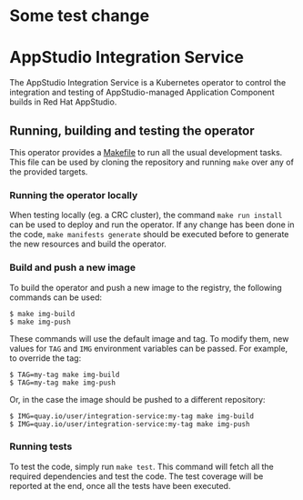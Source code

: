 # Some test change
# AppStudio Integration Service
The AppStudio Integration Service is a Kubernetes operator to control the integration and testing of AppStudio-managed 
Application Component builds in Red Hat AppStudio.

## Running, building and testing the operator

This operator provides a [Makefile](Makefile) to run all the usual development tasks. This file can be used by cloning
the repository and running `make` over any of the provided targets.

### Running the operator locally

When testing locally (eg. a CRC cluster), the command `make run install` can be used to deploy and run the operator.
If any change has been done in the code, `make manifests generate` should be executed before to generate the new resources
and build the operator.

### Build and push a new image

To build the operator and push a new image to the registry, the following commands can be used:

```shell
$ make img-build
$ make img-push
```

These commands will use the default image and tag. To modify them, new values for `TAG` and `IMG` environment variables
can be passed. For example, to override the tag:

```shell
$ TAG=my-tag make img-build
$ TAG=my-tag make img-push
```

Or, in the case the image should be pushed to a different repository:

```shell
$ IMG=quay.io/user/integration-service:my-tag make img-build
$ IMG=quay.io/user/integration-service:my-tag make img-push
```

### Running tests

To test the code, simply run `make test`. This command will fetch all the required dependencies and test the code. The
test coverage will be reported at the end, once all the tests have been executed.
